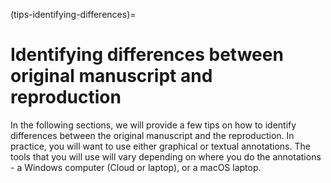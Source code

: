 (tips-identifying-differences)=
# Identifying differences between original manuscript and reproduction

In the following sections, we will provide a few tips on how to identify differences between the original manuscript and the reproduction. In practice, you will want to use either graphical or textual annotations. The tools that you will use will vary depending on where you do the annotations - a Windows computer (Cloud or laptop), or a macOS laptop.

